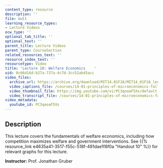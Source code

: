 ```yaml
---
content_type: resource
description: ''
file: null
learning_resource_types:
- Lecture Videos
ocw_type: ''
optional_tab_title: ''
optional_text: ''
parent_title: Lecture Videos
parent_type: CourseSection
related_resources_text: ''
resource_index_text: ''
resourcetype: Video
title: 'Lecture 10: Welfare Economics    '
uid: 0c66d16d-b27a-737a-4c7d-3cc52ab45acc
video_files:
  archive_url: https://archive.org/download/MIT14.01F18/MIT14_01F18_lec10_300k.mp4
  video_captions_file: /courses/14-01-principles-of-microeconomics-fall-2018/f48b320aee885fc79216d973655eb33c_PC3qooaF5Xs.vtt
  video_thumbnail_file: https://img.youtube.com/vi/PC3qooaF5Xs/default.jpg
  video_transcript_file: /courses/14-01-principles-of-microeconomics-fall-2018/5af06af94bac3d209a674b39dc685787_PC3qooaF5Xs.pdf
video_metadata:
  youtube_id: PC3qooaF5Xs
---
```


Description
-----------

This lecture covers the fundamentals of welfare economics, including how competition maximizes welfare and government interventions. See {{% resource_link e4635a41-3517-f55c-518f-491dae1f8f0a "Handout 10" %}} for relevant graphs for this lecture.

**Instructor:** Prof. Jonathan Gruber